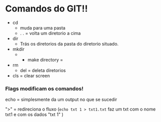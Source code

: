 # Comandos do GIT!!

- cd
	-  muda para uma pasta
	-  . . = volta um diretorio a cima 
- dir
	- Trás os diretorios da pasta do diretorio situado.
- mkdir
	- - make directory = 
- rm
	- del = deleta diretorios
- cls = clear screen

### Flags modificam os comandos!

echo = simplesmente  da um output no que se sucedir

">" = redireciona o fluxo
 (`echo txt 1 > txt1.txt` faz um txt com o nome txt1 e com os dados "txt 1" )